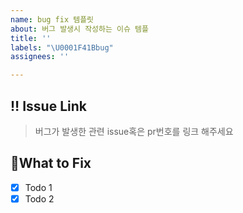```yaml
---
name: bug fix 템플릿
about: 버그 발생시 작성하는 이슈 템플
title: ''
labels: "\U0001F41Bbug"
assignees: ''

---
```


## ‼️ Issue Link
>버그가 발생한 관련 issue혹은 pr번호를 링크 해주세요

## 🐛What to Fix
- [x] Todo 1
- [x] Todo 2
